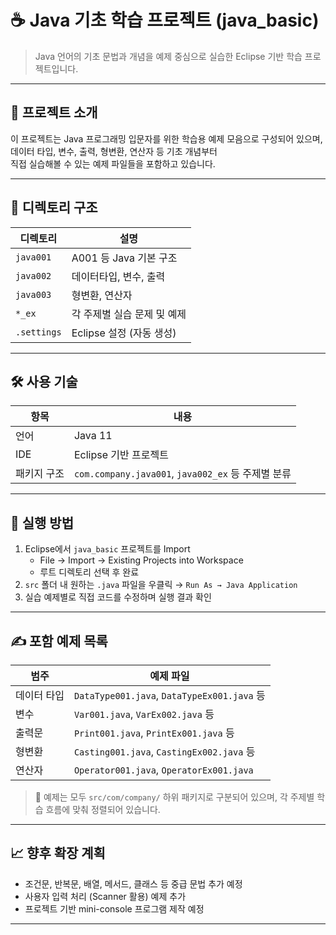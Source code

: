 # ☕ Java 기초 학습 프로젝트 (java_basic)

> Java 언어의 기초 문법과 개념을 예제 중심으로 실습한 Eclipse 기반 학습 프로젝트입니다.

---

## 📌 프로젝트 소개

이 프로젝트는 Java 프로그래밍 입문자를 위한 학습용 예제 모음으로 구성되어 있으며,  
데이터 타입, 변수, 출력, 형변환, 연산자 등 기초 개념부터  
직접 실습해볼 수 있는 예제 파일들을 포함하고 있습니다.

---

## 📁 디렉토리 구조

| 디렉토리 | 설명 |
|----------|------|
| `java001` | A001 등 Java 기본 구조 |
| `java002` | 데이터타입, 변수, 출력 |
| `java003` | 형변환, 연산자 |
| `*_ex`    | 각 주제별 실습 문제 및 예제 |
| `.settings` | Eclipse 설정 (자동 생성) |

---

## 🛠 사용 기술

| 항목 | 내용 |
|------|------|
| 언어 | Java 11 |
| IDE | Eclipse 기반 프로젝트 |
| 패키지 구조 | `com.company.java001`, `java002_ex` 등 주제별 분류 |

---

## 🚀 실행 방법

1. Eclipse에서 `java_basic` 프로젝트를 Import
   - File → Import → Existing Projects into Workspace
   - 루트 디렉토리 선택 후 완료
2. `src` 폴더 내 원하는 `.java` 파일을 우클릭 → `Run As → Java Application`
3. 실습 예제별로 직접 코드를 수정하며 실행 결과 확인

---

## ✍️ 포함 예제 목록

| 범주 | 예제 파일 |
|------|-----------|
| 데이터 타입 | `DataType001.java`, `DataTypeEx001.java` 등 |
| 변수 | `Var001.java`, `VarEx002.java` 등 |
| 출력문 | `Print001.java`, `PrintEx001.java` 등 |
| 형변환 | `Casting001.java`, `CastingEx002.java` 등 |
| 연산자 | `Operator001.java`, `OperatorEx001.java` |

> 📌 예제는 모두 `src/com/company/` 하위 패키지로 구분되어 있으며, 각 주제별 학습 흐름에 맞춰 정렬되어 있습니다.


---

## 📈 향후 확장 계획

- 조건문, 반복문, 배열, 메서드, 클래스 등 중급 문법 추가 예정
- 사용자 입력 처리 (Scanner 활용) 예제 추가
- 프로젝트 기반 mini-console 프로그램 제작 예정

---

